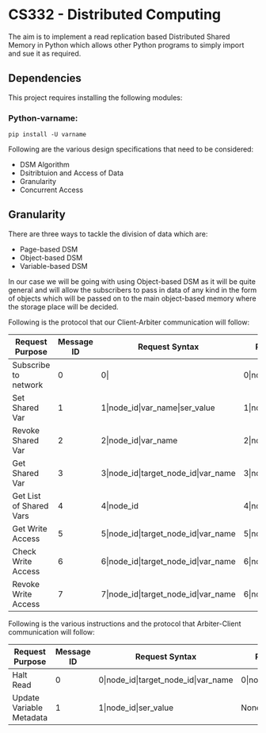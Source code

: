 # CS332 - Distributed Computing
The aim is to implement a read replication based Distributed Shared Memory in Python which allows other Python programs to simply import and sue it as required.

## Dependencies
This project requires installing the following modules:

### Python-varname:
```shell
pip install -U varname
```

Following are the various design specifications that need to be considered:

* DSM Algorithm
* Dsitribtuion and Access of Data
* Granularity
* Concurrent Access

## Granularity

There are three ways to tackle the division of data which are:

* Page-based DSM
* Object-based DSM
* Variable-based DSM

In our case we will be going with using Object-based DSM as it will be quite general and will allow the subscribers to pass in data of any kind in the form of objects which will be passed on to the main object-based memory where the storage place will be decided.

Following is the protocol that our Client-Arbiter communication will follow:

| Request Purpose        | Message ID      | Request Syntax   | Response Syntax           | Error Response | 
| -------------- | ----------- | ------------ | -------------------- |--------------- |
| Subscribe to network      | 0           | 0&#124;      | 0&#124;node_id       | -1&#124;err_msg |
| Set Shared Var    | 1           | 1&#124;node_id&#124;var_name&#124;ser_value | 1&#124;node_id | // |
| Revoke Shared Var | 2 | 2&#124;node_id&#124;var_name | 2&#124;node_id | // |
| Get Shared Var | 3 | 3&#124;node_id&#124;target_node_id&#124;var_name | 3&#124;node_id&#124;var_val | // |
| Get List of Shared Vars | 4 | 4&#124;node_id | 4&#124;node_id&#124;serialized_obj | // |
| Get Write Access | 5 | 5&#124;node_id&#124;target_node_id&#124;var_name | 5&#124;node_id | // |
| Check Write Access | 6 | 6&#124;node_id&#124;target_node_id&#124;var_name | 6&#124;node_id&#124;0/1 | // |
| Revoke Write Access | 7 | 7&#124;node_id&#124;target_node_id&#124;var_name | 6&#124;node_id | // |

Following is the various instructions and the protocol that Arbiter-Client communication will follow:

| Request Purpose | Message ID  | Request Syntax | Response Syntax | Error Response |
| --------------  | ----------- | ------------   | --------------- |--------------- |
| Halt Read       | 0 | 0&#124;node_id&#124;target_node_id&#124;var_name | 0&#124;node_id&#124;target_node_id | -1&#124;err_msg |
| Update Variable Metadata    | 1 | 1&#124;node_id&#124;ser_value | None | // |


